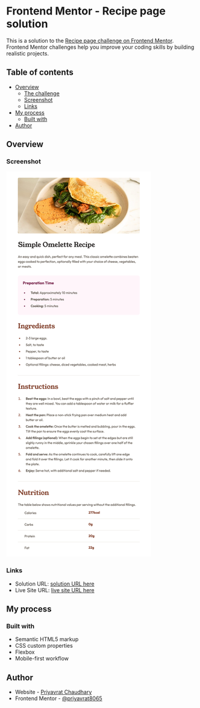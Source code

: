 # Frontend Mentor - Recipe page solution

This is a solution to the [Recipe page challenge on Frontend Mentor](https://www.frontendmentor.io/challenges/recipe-page-KiTsR8QQKm). Frontend Mentor challenges help you improve your coding skills by building realistic projects.

## Table of contents

- [Overview](#overview)
  - [The challenge](#the-challenge)
  - [Screenshot](#screenshot)
  - [Links](#links)
- [My process](#my-process)
  - [Built with](#built-with)
- [Author](#author)

## Overview

### Screenshot

![Screenshot](./screenshot.png)

### Links

- Solution URL: [solution URL here](https://github.com/priyavrat8065/Omlette-recipe-page.git)
- Live Site URL: [live site URL here](https://priyavrat8065.github.io/Omlette-recipe-page/)

## My process

### Built with

- Semantic HTML5 markup
- CSS custom properties
- Flexbox
- Mobile-first workflow

## Author

- Website - [Priyavrat Chaudhary](https://www.your-site.com)
- Frontend Mentor - [@priyavrat8065](https://www.frontendmentor.io/profile/priyavrat8065)
